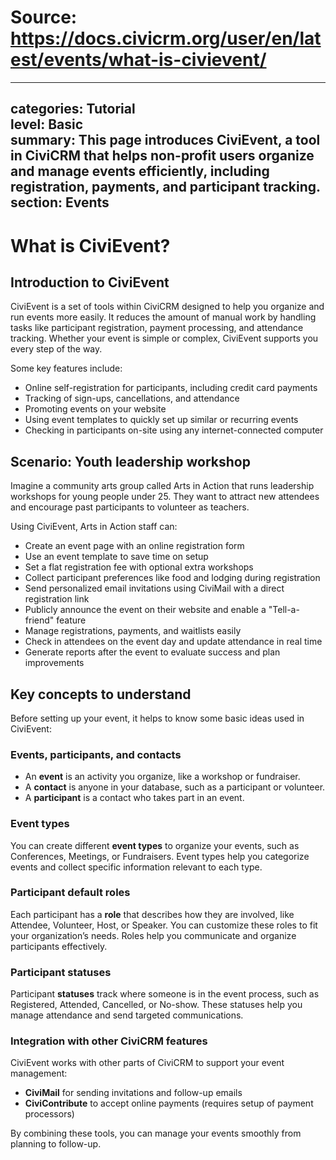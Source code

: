 # Source: https://docs.civicrm.org/user/en/latest/events/what-is-civievent/

---
categories: Tutorial  
level: Basic  
summary: This page introduces CiviEvent, a tool in CiviCRM that helps non-profit users organize and manage events efficiently, including registration, payments, and participant tracking.  
section: Events  
---

# What is CiviEvent?

## Introduction to CiviEvent

CiviEvent is a set of tools within CiviCRM designed to help you organize and run events more easily. It reduces the amount of manual work by handling tasks like participant registration, payment processing, and attendance tracking. Whether your event is simple or complex, CiviEvent supports you every step of the way.

Some key features include:

- Online self-registration for participants, including credit card payments  
- Tracking of sign-ups, cancellations, and attendance  
- Promoting events on your website  
- Using event templates to quickly set up similar or recurring events  
- Checking in participants on-site using any internet-connected computer  

## Scenario: Youth leadership workshop

Imagine a community arts group called Arts in Action that runs leadership workshops for young people under 25. They want to attract new attendees and encourage past participants to volunteer as teachers.

Using CiviEvent, Arts in Action staff can:

- Create an event page with an online registration form  
- Use an event template to save time on setup  
- Set a flat registration fee with optional extra workshops  
- Collect participant preferences like food and lodging during registration  
- Send personalized email invitations using CiviMail with a direct registration link  
- Publicly announce the event on their website and enable a "Tell-a-friend" feature  
- Manage registrations, payments, and waitlists easily  
- Check in attendees on the event day and update attendance in real time  
- Generate reports after the event to evaluate success and plan improvements  

## Key concepts to understand

Before setting up your event, it helps to know some basic ideas used in CiviEvent:

### Events, participants, and contacts

- An **event** is an activity you organize, like a workshop or fundraiser.  
- A **contact** is anyone in your database, such as a participant or volunteer.  
- A **participant** is a contact who takes part in an event.  

### Event types

You can create different **event types** to organize your events, such as Conferences, Meetings, or Fundraisers. Event types help you categorize events and collect specific information relevant to each type.

### Participant default roles

Each participant has a **role** that describes how they are involved, like Attendee, Volunteer, Host, or Speaker. You can customize these roles to fit your organization’s needs. Roles help you communicate and organize participants effectively.

### Participant statuses

Participant **statuses** track where someone is in the event process, such as Registered, Attended, Cancelled, or No-show. These statuses help you manage attendance and send targeted communications.

### Integration with other CiviCRM features

CiviEvent works with other parts of CiviCRM to support your event management:

- **CiviMail** for sending invitations and follow-up emails  
- **CiviContribute** to accept online payments (requires setup of payment processors)  

By combining these tools, you can manage your events smoothly from planning to follow-up.